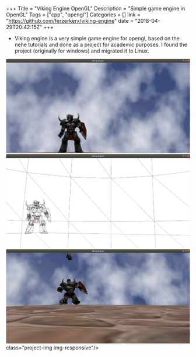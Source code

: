 +++
Title = "Viking Engine OpenGL"
Description = "Simple game engine in OpenGL"
Tags = ["cpp", "opengl"]
Categories = []
link = "https://github.com/ferzerkerx/viking-engine"
date = "2018-04-29T20:42:15Z"
+++

- Viking engine is a very simple game engine for opengl, based on the nehe tutorials and done as a project for academic purposes. I found the project (originally for windows) and migrated it to Linux.

<img src="https://raw.githubusercontent.com/ferzerkerx/viking-engine/master/screenshots/viking1.png" class="project-img img-responsive"/>
<img src="https://raw.githubusercontent.com/ferzerkerx/viking-engine/master/screenshots/viking3.png" class="project-img img-responsive"/>
<img src="https://raw.githubusercontent.com/ferzerkerx/viking-engine/master/screenshots/viking4.png" class="project-img img-responsive"/>
class="project-img img-responsive"/>

